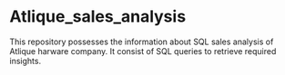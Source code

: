 # Atlique_sales_analysis
This repository possesses the information about SQL sales analysis of Atlique harware company. It consist of SQL queries to retrieve  required insights.
